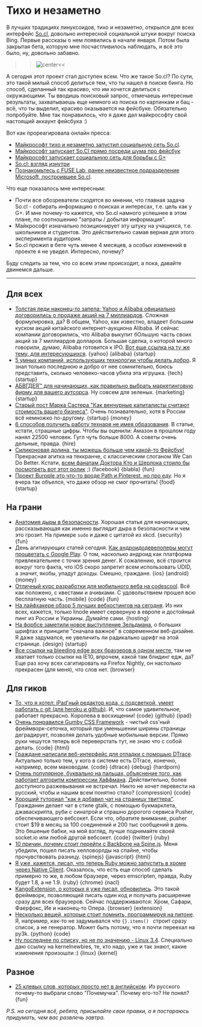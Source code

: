# Тихо и незаметно
В лучших традициях линуксоидов, тихо и незаметно, открылся для всех интерфейс [So.cl](http://so.cl/), довольно интересной социальной штуки вокруг поиска Bing. Первые рассказы о нем появились  в начале января. Потом была закрытая бета, которую мне посчастливилось наблюдать, и всё это было, ну, довольно забавно.

>>![center](http://cdn2.ubergizmo.com/wp-content/uploads/2011/12/socl.jpg)<<

А сегодня этот проект стал доступен всем. Что же такое So.cl? По сути, это такой милый способ делиться тем, что ты нашел в поиске бинга. Но способ, сделанный так красиво, что им хочется делиться с окружающими. Ты вводишь поисковый запрос, отмечаешь интересные результаты, захватываешь еще немного из поиска по картинкам и бац - всё, что ты выделил, красиво оказывается на фейсбуке. Обязательно попробуйте. Мне так понравилось, что я даже дал майкрософту свой настоящий аккаунт фейсбука :)

Вот как прореагировала онлайн пресса:

* [Майкрософт тихо и незаметно запустил социальную сеть So.cl](http://news.cnet.com/8301-1023_3-57437881-93/microsoft-quietly-launches-so.cl-social-network/).
* [Майкрософт запускает So.Cl прямо посреди шума про фейсбук](http://mashable.com/2012/05/20/microsoft-so-cl/)
* [Майкрософт запускает социальную сеть для борьбы с G+](http://www.businessinsider.com/what-is-microsoft-socl-2012-5)
* [So.cl: взгляд изнутри](http://marketingland.com/microsoft-launches-so-cl-social-network-a-quick-look-12499)
* [Познакомьтесь с FUSE Lab, ранее неизвестное подразделение Microsoft, построившее So.cl](http://thenextweb.com/microsoft/2012/05/21/meet-fuse-labs-the-formerly-obscure-microsoft-division-that-built-so-cl/).

Что еще показалось мне интересным:

* Почти все обозреватели сходятся во мнении, что главная задача So.cl - собирать информацию о поисках и интересах, т.е. цель как у G+. И мне почему-то кажется, что So.cl намного успешнее в этом плане, по соотношению "затраты / добытая информация".
* Майкрософт изначально позиционирует эту штуку на учащихся, т.е. школьников и студентов. Это действительно самая верная для этого эксперимента аудитория.
* So.cl прожил в бете чуть менее 4 месяцев, а особых изменений в проекте я не увидел. Интересно, почему?

Буду следить за тем, что со всем этим происходит, а пока, давайте двинемся дальше.

-----

## Для всех
* [Толстая леди наконец-то запела: Yahoo и Alibaba официально договорились о продаже акций на 7 миллиардов](http://allthingsd.com/20120520/yahoo-and-alibaba-officially-shake-on-7-billion-stock-sale-deal/). Сложная формулировка, да? В общем, Yahoo, как известно, владеет большим куском акций китайского интернет-аукциона Alibaba. И сейчас компании договорились, что Alibaba выкупит бОльшую часть своих акций за 7 миллиардов долларов. Большая сделка, о которой много говорили, думаю, Alibaba готовится к IPO. [Вот еще ссылка на ту же тему, для интересующихся](http://www.businessinsider.com/yahoo-announces-alibaba-plan-2012-5). {yahoo} {alibaba} {startup}
* [5 умных компаний, использующих технологии чтобы делать добро](http://mashable.com/2012/05/20/world-at-work-8/). Я знал только последнюю и добро от нее сомнительно, боюсь представить, сколько человеко-часов убила эта игрушка. {tech} {startup}
* [АБВГДЕЯ™ для начинающих, как правильно выбрать маркетинговую фирму для вашего аутсорса](http://smallbiztrends.com/2012/05/hiring-marketing-small-business.html). Ну совсем для зеленых. {marketing} {startup}
* [Старый пост Марка Састера "Как венчурные капиталисты считают стоимость вашего бизнеса"](http://www.bothsidesofthetable.com/2010/07/22/want-to-know-how-vcs-calculate-valuation-differently-from-founders/). Очень познавательно, хотя в России всё немножко по-другому. {startup} {money}
* [6 способов получить работу технаря не имея образования](http://mashable.com/2012/05/19/tech-job-tips/). В статье, кстати, страшные цифры. Чтобы вы оценили: Амазон в прошлом году нанял 22500 человек. Гугл чуть больше 8000. А советы очень дельные, правда. {hire}
* [Силиконовая долина, ты можешь больше чем какой-то Фейсбук!](http://techcrunch.com/2012/05/20/silicon-valley-can-do-better-than-facebook/) Прекрасная агитка на теккранче, с классическим слоганом We Can Do Better. Кстати, [всем фанатам Доктора Кто и Шерлока стоило бы посмотреть вот этот ролик](http://www.youtube.com/watch?v=iae-kvXu0k8) ;) {facebook} {blabla} {fun}
* [Проект Burpple это что-то вроде Path и Pinterest, но про еду](http://thenextweb.com/apps/2012/05/20/burpple-wants-its-path-meets-pinterest-app-to-be-your-personal-food-journal/). Но я вчера так объелся, что даже обзор не смог прочитать! {food} {startup}

## На грани
* [Анатомия дыры в безопасности](http://nakedsecurity.sophos.com/2012/05/21/anatomy-of-a-security-hole-the-break-that-broke-sudo/). Хорошая статья для начинающих, рассказывающая как именно выглядит дыра в безопасности и чем это грозит. На примере `sudo` и даже с цитатой из  xkcd. {security} {fun}
* День агитирующих статей сегодня. [Как андроидодевелоперы могут процветать с Google Play](http://techcrunch.com/2012/05/20/how-android-developers-can-thrive-with-google-play/). О том, насколько андроид как платформа привлекательнее с точки зрения денег. К сожалению, всё строится вокруг того факта, что iOS скоро запретит всем использовать UDID, а значит, якобы, упадут доходы. Смешно, граждане. {ios} {android} {money}
* [Отличный курс разработки для мобильного веба на codescool](http://www.codeschool.com/courses/journey-into-mobile). Всё как положено, с квестами и ачивками. С удовольствием прошел всю бесплатную часть. {mobile} {code} {fun}
* [На лайфхакере обзор 5 лучших вебхостингов на сегодня](http://lifehacker.com/5911651/five-best-web-hosting-companies). Из них всех, кажется, только linode имеет серверную в европе и достойный пинг из России и Украины. Думайте сами. {hosting}
* [На форбсе заметили новое выступление Зельдмана](http://www.forbes.com/sites/anthonykosner/2012/05/20/large-type-one-web-designer-puts-content-first-in-a-big-way/), о больших шрифтах и принципе "сначала важное" в современном веб-дизайне. Я даже задумался, не увеличить ли радикально шрифт на этой странице. {design} {startup}
* [Все ссылки на bleeding edge всех браузеров в одном месте](http://davidwalsh.name/edge-mobile-browsers), там не хватает только ссылки на IE10, впрочем, какой там блидинг едж, да? Еще раз хочу всех сагитировать на Firefox Nightly, он настолько прекрасен (для меня), что слов нет. {browser}

## Для гиков
* [То, что я хотел: iPad'ный редактор кода, с подсветкой, умеет работать с git (для heroku и github)](http://worqshop.com/). И, что самое удивительное, работает прекрасно. Королева в восхищении! {code} {github} {ipad}
* [Очень понравился Gumby CSS Framework](http://www.gumbyframework.com/docs) - чистый css'ный фреймворк-сеточка, который при уменьшении ширины страницы деградирует, позволяя делать удобные мобильные версии. Прямо руки чешутся теперь всё переверстать тут, не знаю что с собой делать. {code} {html}
* [Граждане написали веб-интерфейс для отладки с помощью DTrace](http://www.nohuddleoffense.de/2012/05/20/web-based-dtrace-mini-ide/). Актуально только тем, у кого в системе есть DTrace, конечно, например, всем маководам. {code} {dtrace} {debug} {hardporn}
* [Очень популярное, буквально на пальцах, объяснение того, как работает алгоритм компрессии Хаффмана](http://en.nerdaholyc.com/huffman-coding-on-a-string/). Действительно, более доступного разжевывания не встречал. Никто не хочет перевести на русский, чтобы и нашим всем понятно стало? {compression} {code}
* [Хороший туториал "как я добавил чат на страницу твиттера"](http://rosario.github.com/2012/05/19/chatting-on-twitter-with-pusher.html). Гражданин делает чат в стиле gtalk, с помощью букмарклета, джаваскрипта, руби с синатрой и страшно дорогого сервиса Pusher, обеспечивающего вебсокет. Если что, обратите внимание, pusher стоит $19 в месяц за 100 соединений и 200 тыс сообщений в день. Это бешеные бабки, на мой взгляд, лучше поднимайте своей socket.io или любой другой вебсокет. {code} {twitter} {ruby}
* [10 причин, почему стоит перейти с Backbone на Spine.js](http://destroytoday.com/blog/reasons-for-spinejs/). Меня убедили, пошел писать хелловорлды на спайне, чтобы прочувствовать разницу. {spinejs} {javascript} {html}
* [Я уже, кажется, писал, что теперь Ruby можно запустить в хроме через Native Client](http://arstechnica.com/information-technology/2012/05/running-client-side-ruby-on-the-web-with-native-client-or-emscripten/). Оказалось, что есть еще способ сделать примерно то же, в любом браузере, через emscripten, правда, Ruby будет 1.8, а не 1.9. {ruby} {chrome} {nacl}
* [KangoExtension, о которых я уже писал, обновились](http://kangoextensions.com/). Это такой фреймворк, позволяющий писать один код и получать расширение сразу для всех браузеров. Сейчас поддерживаются: Хром, Сафари, Фаерфокс, Ие и наконец-то Опера. {browser} {extension}
* [Несколько вещей, которые стоит помнить, программируя на питоне](http://satyajit.ranjeev.in/2012/05/17/python-a-few-things-to-remember.html). Я, например, как-то не задумывался что `{}.items() ` строит сразу список, а не генератор. Может быть потому, что я почти переехал на py3k. {python} {code}
* [Ну последнее по списку, но не по значению - Linux 3.4](http://kernelnewbies.org/Linux_3.4). Специально даю ссылку на kernelnewbies, те, кто надо, уже и так знают, какие изменения произошли :) {linux} {kernel}

## Разное
* [25 клевых слов, которых просто нет в английском](http://sobadsogood.com/2012/04/29/25-words-that-simply-dont-exist-in-english/). Из русского почему-то выбрали слово "Почемучка". Почему его-то? Не понял? {fun}

*P.S. на сегодня всё, ребята, присылайте свои правки, а я постараюсь придумать, чем вас развлечь завтра.*

